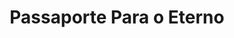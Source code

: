 ---
Numero: 230
title: Passaporte Para o Eterno
Autor: J G Ballard
Co-autor: 
Ano-de-Publicacao: 1976
Titulo-original: Passport to Eternity
Tradutor: Maria Emília Ferros Moura
Co-tradutor: 
Ano-de-edicao: 1963
alias: J-G-Ballard
Autor2-alias: 
Tradutor1-alias: Maria-Emilia-Ferros-Moura
Tradutor2-alias: 
Titulo-link: 230-Passaporte-Para-o-Eterno
Capa: Manuel Dias
pags: 217
Capa-link: Manuel-Dias
---